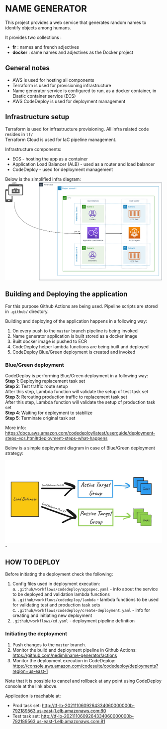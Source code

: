 # NAME GENERATOR
This project provides a web service that generates random names to identify objects among humans.

It provides two collections :
- **fr** : names and french adjectives
- **docker** : same names and adjectives as the Docker project

## General notes
- AWS is used for hosting all components
- Terraform is used for provisioning infrastructure
- Name generator service is configured to run, as a docker container, in Elastic container service (ECS)
- AWS CodeDeploy is used for deployment management



## Infrastructure setup
Terraform is used for infrastructure provisioning. All infra related code resides in `tf/`  
Terraform Cloud is used for IaC pipeline management. 

Infrastructure components:
- ECS - hosting the app as a container
- Application Load Balancer (ALB) - used as a router and load balancer
- CodeDeploy - used for deployment management

Below is the simplified infra diagram:  
<img src="https://raw.githubusercontent.com/nediml/name-generator/master/docs/infra.png" />


## Building and Deploying the application
For this purpose Github Actions are being used. Pipeline scripts are stored in `.github/` directory.

Building and deploying of the application happens in a following way:
1. On every push to the `master` branch pipeline is being invoked
2. Name generator application is built stored as a docker image
3. Built docker image is pushed to ECR
4. CodeDeploy helper lambda functions are being built and deployed
5. CodeDeploy Blue/Green deployment is created and invoked

### **Blue/Green deployment**  
CodeDeploy is performing Blue/Green deployment in a following way:  
**Step 1**: Deploying replacement task set  
**Step 2**: Test traffic route setup  
After this step, Lambda function will validate the setup of test task set  
**Step 3**: Rerouting production traffic to replacement task set  
After this step, Lambda function will validate the setup of production task set    
**Step 4**: Waiting for deployment to stabilize  
**Step 5**: Terminate original task set  

More info: https://docs.aws.amazon.com/codedeploy/latest/userguide/deployment-steps-ecs.html#deployment-steps-what-happens

Below is a simple deployment diagram in case of Blue/Green deployment strategy:

<img src="https://raw.githubusercontent.com/nediml/name-generator/master/docs/deploy.jpg" />
- 

## HOW TO DEPLOY
Before initiating the deployment check the following:  
1. Config files used in deployment execution:  
  a. `.github/workflows/codedeploy/appspec.yaml` - info about the service to be deployed and validation lambda functions  
  b. `.github/workflows/codedeploy/lambda` - lambda functions to be used for validating test and production task sets  
  c. `.github/workflows/codedeploy/create-deployment.yaml` - info for creating and initiating new deployment  
2. `.github/workflows/cd.yaml` - deployment pipeline definition  

### **Initiating the deployment**
1. Push changes to the `master` branch.
2. Monitor the build and deployment pipeline in Github Actions: https://github.com/nediml/name-generator/actions  
3. Monitor the deployment execution in CodeDeploy: https://console.aws.amazon.com/codesuite/codedeploy/deployments?region=us-east-1  

Note that it is possible to cancel and rollback at any point using CodeDeploy console at the link above.

Application is reachable at: 
- Prod task set: http://tf-lb-2021110609264334060000000b-792189563.us-east-1.elb.amazonaws.com:80
- Test task set: http://tf-lb-2021110609264334060000000b-792189563.us-east-1.elb.amazonaws.com:81